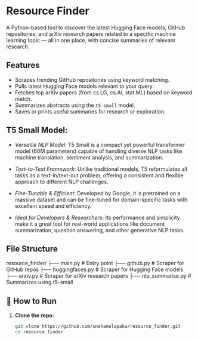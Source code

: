 #  Resource Finder

A Python-based tool to discover the latest Hugging Face models, GitHub repositories, and arXiv research papers related to a specific machine learning topic — all in one place, with concise summaries of relevant research.


##  Features

- Scrapes trending GitHub repositories using keyword matching.
- Pulls latest Hugging Face models relevant to your query.
- Fetches top arXiv papers (from cs.LG, cs.AI, stat.ML) based on keyword match.
- Summarizes abstracts using the `t5-small` model.
- Saves or prints useful summaries for research or exploration.

##  T5 Small Model:

- *Versatile NLP Model*: T5 Small is a compact yet powerful transformer model (60M parameters) capable of handling diverse NLP tasks like machine translation, sentiment analysis, and summarization.

- *Text-to-Text Framework*: Unlike traditional models, T5 reformulates all tasks as a text-in/text-out problem, offering a consistent and flexible approach to different NLP challenges.

- *Fine-Tunable & Efficient*: Developed by Google, it is pretrained on a massive dataset and can be fine-tuned for domain-specific tasks with excellent speed and efficiency.

- *Ideal for Developers & Researchers*: Its performance and simplicity make it a great tool for real-world applications like document summarization, question answering, and other generative NLP tasks.


##  File Structure
resource_finder/
├── main.py # Entry point
├── github.py # Scraper for GitHub repos
├── huggingfaces.py # Scraper for Hugging Face models
├── arxiv.py # Scraper for arXiv research papers
├── nlp_summarise.py # Summarizes using t5-small



## 🚀 How to Run

1. **Clone the repo:**

   ```bash
   git clone https://github.com/snehamalapaka/resource_finder.git
   cd resource_finder

